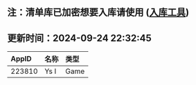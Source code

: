 ## 注：清单库已加密想要入库请使用 ([入库工具](https://github.com/BlankTMing/ManifestAutoUpdate/releases))

## 更新时间：2024-09-24 22:32:45
| AppID | 名称 | 类型  |
| :-------------------- | :----------------------------- | :----------- |
| 223810 | Ys I| Game |
